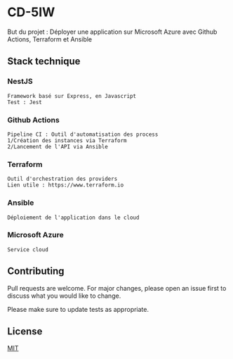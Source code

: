 # CD-5IW

But du projet : Déployer une application sur Microsoft Azure avec Github Actions, Terraform et Ansible

## Stack technique


### NestJS

```
Framework basé sur Express, en Javascript
Test : Jest 
```

### Github Actions 

```
Pipeline CI : Outil d'automatisation des process
1/Création des instances via Terraform
2/Lancement de l'API via Ansible
```

### Terraform

```
Outil d'orchestration des providers
Lien utile : https://www.terraform.io
```

### Ansible 

```
Déploiement de l'application dans le cloud
```

### Microsoft Azure 

```
Service cloud
```


## Contributing
Pull requests are welcome. For major changes, please open an issue first to discuss what you would like to change.

Please make sure to update tests as appropriate.

## License
[MIT](https://choosealicense.com/licenses/mit/)